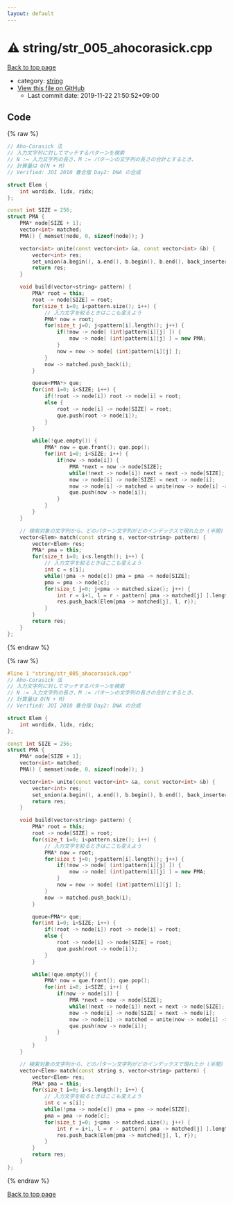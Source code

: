 ```yaml
---
layout: default
---
```


<!-- mathjax config similar to math.stackexchange -->
<script type="text/javascript" async
  src="https://cdnjs.cloudflare.com/ajax/libs/mathjax/2.7.5/MathJax.js?config=TeX-MML-AM_CHTML">
</script>
<script type="text/x-mathjax-config">
  MathJax.Hub.Config({
    TeX: { equationNumbers: { autoNumber: "AMS" }},
    tex2jax: {
      inlineMath: [ ['$','$'] ],
      processEscapes: true
    },
    "HTML-CSS": { matchFontHeight: false },
    displayAlign: "left",
    displayIndent: "2em"
  });
</script>

<script type="text/javascript" src="https://cdnjs.cloudflare.com/ajax/libs/jquery/3.4.1/jquery.min.js"></script>
<script src="https://cdn.jsdelivr.net/npm/jquery-balloon-js@1.1.2/jquery.balloon.min.js" integrity="sha256-ZEYs9VrgAeNuPvs15E39OsyOJaIkXEEt10fzxJ20+2I=" crossorigin="anonymous"></script>
<script type="text/javascript" src="../../assets/js/copy-button.js"></script>
<link rel="stylesheet" href="../../assets/css/copy-button.css" />


# :warning: string/str_005_ahocorasick.cpp

<a href="../../index.html">Back to top page</a>

* category: <a href="../../index.html#b45cffe084dd3d20d928bee85e7b0f21">string</a>
* <a href="{{ site.github.repository_url }}/blob/master/string/str_005_ahocorasick.cpp">View this file on GitHub</a>
    - Last commit date: 2019-11-22 21:50:52+09:00




## Code

<a id="unbundled"></a>
{% raw %}
```cpp
// Aho-Corasick 法
// 入力文字列に対してマッチするパターンを検索
// N := 入力文字列の長さ、M := パターンの文字列の長さの合計とするとき、
// 計算量は O(N + M)
// Verified: JOI 2010 春合宿 Day2: DNA の合成

struct Elem {
    int wordidx, lidx, ridx;
};

const int SIZE = 256;
struct PMA {
    PMA* node[SIZE + 1];
    vector<int> matched;
    PMA() { memset(node, 0, sizeof(node)); }

    vector<int> unite(const vector<int> &a, const vector<int> &b) {
        vector<int> res;
        set_union(a.begin(), a.end(), b.begin(), b.end(), back_inserter(res));
        return res;
    }

    void build(vector<string> pattern) {
        PMA* root = this;
        root -> node[SIZE] = root;
        for(size_t i=0; i<pattern.size(); i++) {
            // 入力文字を絞るときはここも変えよう
            PMA* now = root;
            for(size_t j=0; j<pattern[i].length(); j++) {
                if(!now -> node[ (int)pattern[i][j] ]) {
                    now -> node[ (int)pattern[i][j] ] = new PMA;
                }
                now = now -> node[ (int)pattern[i][j] ];
            }
            now -> matched.push_back(i);
        }

        queue<PMA*> que;
        for(int i=0; i<SIZE; i++) {
            if(!root -> node[i]) root -> node[i] = root;
            else {
                root -> node[i] -> node[SIZE] = root;
                que.push(root -> node[i]);
            }
        }

        while(!que.empty()) {
            PMA* now = que.front(); que.pop();
            for(int i=0; i<SIZE; i++) {
                if(now -> node[i]) {
                    PMA *next = now -> node[SIZE];
                    while(!next -> node[i]) next = next -> node[SIZE];
                    now -> node[i] -> node[SIZE] = next -> node[i];
                    now -> node[i] -> matched = unite(now -> node[i] -> matched, next -> node[i] -> matched);
                    que.push(now -> node[i]);
                }
            }
        }
    }

    // 検索対象の文字列から、どのパターン文字列がどのインデックスで現れたか (半開)
    vector<Elem> match(const string s, vector<string> pattern) {
        vector<Elem> res;
        PMA* pma = this;
        for(size_t i=0; i<s.length(); i++) {
            // 入力文字を絞るときはここも変えよう
            int c = s[i];
            while(!pma -> node[c]) pma = pma -> node[SIZE];
            pma = pma -> node[c];
            for(size_t j=0; j<pma -> matched.size(); j++) {
                int r = i+1, l = r - pattern[ pma -> matched[j] ].length();
                res.push_back(Elem{pma -> matched[j], l, r});
            }
        }
        return res;
    }
};
```
{% endraw %}

<a id="bundled"></a>
{% raw %}
```cpp
#line 1 "string/str_005_ahocorasick.cpp"
// Aho-Corasick 法
// 入力文字列に対してマッチするパターンを検索
// N := 入力文字列の長さ、M := パターンの文字列の長さの合計とするとき、
// 計算量は O(N + M)
// Verified: JOI 2010 春合宿 Day2: DNA の合成

struct Elem {
    int wordidx, lidx, ridx;
};

const int SIZE = 256;
struct PMA {
    PMA* node[SIZE + 1];
    vector<int> matched;
    PMA() { memset(node, 0, sizeof(node)); }

    vector<int> unite(const vector<int> &a, const vector<int> &b) {
        vector<int> res;
        set_union(a.begin(), a.end(), b.begin(), b.end(), back_inserter(res));
        return res;
    }

    void build(vector<string> pattern) {
        PMA* root = this;
        root -> node[SIZE] = root;
        for(size_t i=0; i<pattern.size(); i++) {
            // 入力文字を絞るときはここも変えよう
            PMA* now = root;
            for(size_t j=0; j<pattern[i].length(); j++) {
                if(!now -> node[ (int)pattern[i][j] ]) {
                    now -> node[ (int)pattern[i][j] ] = new PMA;
                }
                now = now -> node[ (int)pattern[i][j] ];
            }
            now -> matched.push_back(i);
        }

        queue<PMA*> que;
        for(int i=0; i<SIZE; i++) {
            if(!root -> node[i]) root -> node[i] = root;
            else {
                root -> node[i] -> node[SIZE] = root;
                que.push(root -> node[i]);
            }
        }

        while(!que.empty()) {
            PMA* now = que.front(); que.pop();
            for(int i=0; i<SIZE; i++) {
                if(now -> node[i]) {
                    PMA *next = now -> node[SIZE];
                    while(!next -> node[i]) next = next -> node[SIZE];
                    now -> node[i] -> node[SIZE] = next -> node[i];
                    now -> node[i] -> matched = unite(now -> node[i] -> matched, next -> node[i] -> matched);
                    que.push(now -> node[i]);
                }
            }
        }
    }

    // 検索対象の文字列から、どのパターン文字列がどのインデックスで現れたか (半開)
    vector<Elem> match(const string s, vector<string> pattern) {
        vector<Elem> res;
        PMA* pma = this;
        for(size_t i=0; i<s.length(); i++) {
            // 入力文字を絞るときはここも変えよう
            int c = s[i];
            while(!pma -> node[c]) pma = pma -> node[SIZE];
            pma = pma -> node[c];
            for(size_t j=0; j<pma -> matched.size(); j++) {
                int r = i+1, l = r - pattern[ pma -> matched[j] ].length();
                res.push_back(Elem{pma -> matched[j], l, r});
            }
        }
        return res;
    }
};

```
{% endraw %}

<a href="../../index.html">Back to top page</a>

